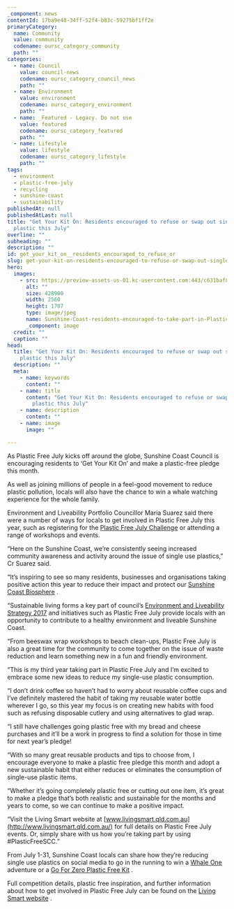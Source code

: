 ```yaml
---
_component: news
contentId: 17ba9e48-34ff-52f4-b83c-59275bf1ff2e
primaryCategory:
  name: Community
  value: community
  codename: oursc_category_community
  path: ""
categories:
  - name: Council
    value: council-news
    codename: oursc_category_council_news
    path: ""
  - name: Environment
    value: environment
    codename: oursc_category_environment
    path: ""
  - name: _Featured - Legacy. Do not use
    value: featured
    codename: oursc_category_featured
    path: ""
  - name: Lifestyle
    value: lifestyle
    codename: oursc_category_lifestyle
    path: ""
tags:
  - environment
  - plastic-free-july
  - recycling
  - sunshine-coast
  - sustainability
publishedAt: null
publishedAtLast: null
title: "Get Your Kit On: Residents encouraged to refuse or swap out single use
  plastic this July"
overline: ""
subheading: ""
description: ""
id: get_your_kit_on__residents_encouraged_to_refuse_or
slug: get-your-kit-on-residents-encouraged-to-refuse-or-swap-out-single-use-plastic-this-july
hero:
  images:
    - src: https://preview-assets-us-01.kc-usercontent.com:443/c631baf8-1b46-001f-580c-d0001b68b4a8/8bc912b8-6f4c-4dbf-af26-364423680586/Sunshine-Coast-residents-encouraged-to-take-part-in-Plastic-Free-July-3-scaled.jpg
      alt: ""
      size: 428900
      width: 2560
      height: 1707
      type: image/jpeg
      name: Sunshine-Coast-residents-encouraged-to-take-part-in-Plastic-Free-July-3-scaled.jpg
      _component: image
  credit: ""
  caption: ""
head:
  title: "Get Your Kit On: Residents encouraged to refuse or swap out single use
    plastic this July"
  description: ""
  meta:
    - name: keywords
      content: ""
    - name: title
      content: "Get Your Kit On: Residents encouraged to refuse or swap out single use
        plastic this July"
    - name: description
      content: ""
    - name: image
      image: ""

---
```

As Plastic Free July kicks off around the globe, Sunshine Coast Council is encouraging residents to ‘Get Your Kit On’ and make a plastic-free pledge this month.

As well as joining millions of people in a feel-good movement to reduce plastic pollution, locals will also have the chance to win a whale watching experience for the whole family.

Environment and Liveability Portfolio Councillor Maria Suarez said there were a number of ways for locals to get involved in Plastic Free July this year, such as registering for the [Plastic Free July Challenge](https://www.plasticfreejuly.org/take-the-challenge/)
&#x20;or attending a range of workshops and events.

“Here on the Sunshine Coast, we’re consistently seeing increased community awareness and activity around the issue of single use plastics,” Cr Suarez said.

“It’s inspiring to see so many residents, businesses and organisations taking positive action this year to reduce their impact and protect our [Sunshine Coast Biosphere](https://oursc.com.au/featured/sunshine-coast-officially-becomes-a-unesco-biosphere)
.

“Sustainable living forms a key part of council’s [Environment and Liveability Strategy 2017](https://www.sunshinecoast.qld.gov.au/Council/Planning-and-Projects/Regional-Strategies/Environment-and-Liveability-Strategy-2017)
&#x20;and initiatives such as Plastic Free July provide locals with an opportunity to contribute to a healthy environment and liveable Sunshine Coast.

“From beeswax wrap workshops to beach clean-ups, Plastic Free July is also a great time for the community to come together on the issue of waste reduction and learn something new in a fun and friendly environment.

“This is my third year taking part in Plastic Free July and I’m excited to embrace some new ideas to reduce my single-use plastic consumption.

“I don’t drink coffee so haven’t had to worry about reusable coffee cups and I’ve definitely mastered the habit of taking my reusable water bottle wherever I go, so this year my focus is on creating new habits with food such as refusing disposable cutlery and using alternatives to glad wrap.

“I still have challenges going plastic free with my bread and cheese purchases and it’ll be a work in progress to find a solution for those in time for next year’s pledge!

“With so many great reusable products and tips to choose from, I encourage everyone to make a plastic free pledge this month and adopt a new sustainable habit that either reduces or eliminates the consumption of single-use plastic items.

“Whether it’s going completely plastic free or cutting out one item, it’s great to make a pledge that’s both realistic and sustainable for the months and years to come, so we can continue to make a positive impact.

“Visit the Living Smart website at [www.livingsmart.qld.com.au](http://www.livingsmart.qld.com.au/)
&#x20;for full details on Plastic Free July events. Or, simply share with us how you’re taking part by using #PlasticFreeSCC.”

From July 1-31, Sunshine Coast locals can share how they’re reducing single use plastics on social media to go in the running to win a [Whale One](https://www.whaleone.com.au/whales/watching/)
&#x20;adventure or a [Go For Zero Plastic Free Kit](https://goforzero.com.au/products/go-for-zero-plastic-free-july-box-limited-edition?_pos=1&_sid=bb432bd46&_ss=r)
.

Full competition details, plastic free inspiration, and further information about how to get involved in Plastic Free July can be found on the [Living Smart website](https://www.livingsmartqld.com.au/)
.
